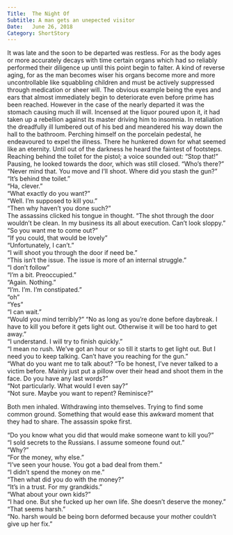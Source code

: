 ```yaml
---
Title:  The Night Of
Subtitle: A man gets an unepected visitor
Date:   June 26, 2018
Category: ShortStory
---
```

It was late and the soon to be departed was restless. For as the body ages or more accurately decays with time certain organs which had so reliably performed their diligence up until this point begin to falter. A kind of reverse aging, for as the man becomes wiser his organs become more and more uncontrollable like squabbling children and must be actively suppressed through medication or sheer will.<!--more--> The obvious example being the eyes and ears that almost immediately begin to deteriorate even before prime has been reached. However in the case of the nearly departed it was the stomach causing much ill will. Incensed at the liquor poured upon it, it had taken up a rebellion against its master driving him to insomnia. In retaliation the dreadfully ill lumbered out of his bed and meandered his way down the hall to the bathroom. Perching himself on the porcelain pedestal, he endeavoured to expel the illness. There he hunkered down for what seemed like an eternity. Until out of the darkness he heard the faintest of footsteps. Reaching behind the toilet for the pistol; a voice sounded out:
“Stop that!”  
Pausing, he looked towards the door, which was still closed. “Who’s there?”  
“Never mind that. You move and I’ll shoot. Where did you stash the gun?”  
“It’s behind the toilet.”  
“Ha, clever.”  
“What exactly do you want?”  
“Well. I’m supposed to kill you.”  
“Then why haven’t you done such?”  
The assassins clicked his tongue in thought. “The shot through the door wouldn’t be clean. In my business its all about execution. Can’t look sloppy.”  
“So you want me to come out?”  
“If you could, that would be lovely”  
“Unfortunately, I can’t.”  
“I will shoot you through the door if need be.”  
“This isn’t the issue. The issue is more of an internal struggle.”  
“I don’t follow”  
“I’m a bit. Preoccupied.”  
“Again. Nothing.”  
“I’m. I’m. I’m constipated.”  
“oh”  
“Yes”  
“I can wait.”  
“Would you mind terribly?” “No as long as you’re done before daybreak. I have to kill you before it gets light out. Otherwise it will be too hard to get away.”  
“I understand. I will try to finish quickly.”  
“I mean no rush. We’ve got an hour or so till it starts to get light out.  But I need you to keep talking. Can’t have you reaching for the gun.”  
“What do you want me to talk about?
“To be honest, I’ve never talked to a victim before. Mainly just put a pillow over their head and shoot them in the face. Do you have any last words?”  
“Not particularly. What would I even say?”  
“Not sure. Maybe you want to repent? Reminisce?”  

Both men inhaled. Withdrawing into themselves. Trying to find some common ground. Something that would ease this awkward moment that they had to share. The assassin spoke first.  

“Do you know what you did that would make someone want to kill you?”  
“I sold secrets to the Russians. I assume someone found out.”  
“Why?”  
“For the money, why else.”  
“I’ve seen your house. You got a bad deal from them.”  
“I didn’t spend the money on me.”  
“Then what did you do with the money?”  
“It’s in a trust. For my grandkids.”  
“What about your own kids?”  
“I had one. But she fucked up her own life. She doesn’t deserve the money.”
“That seems harsh.”  
“No. harsh would be being born deformed because your mother couldn’t give up her fix.”  
